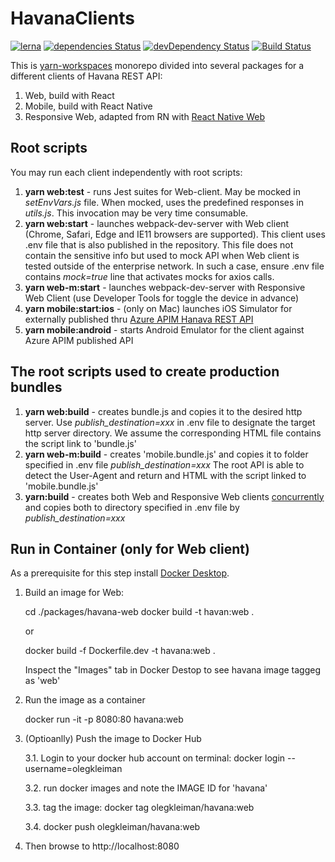 # HavanaClients

[![lerna](https://img.shields.io/badge/maintained%20with-lerna-cc00ff.svg)](https://lerna.js.org/)
[![dependencies Status](https://david-dm.org/Tel-Aviv/HavanaClients/status.svg)](https://david-dm.org/Tel-Aviv/HavanaClients)
[![devDependency Status](https://david-dm.org/Tel-Aviv/HavanaClients/dev-status.svg)](https://david-dm.org//Tel-Aviv/HavanaClients#info=devDependencies)
[![Build Status](https://travis-ci.org/Tel-Aviv/HavanaClients.svg?branch=master)](https://travis-ci.org/Tel-Aviv/HavanaClients)


This is [yarn-workspaces](https://classic.yarnpkg.com/en/docs/workspaces/) monorepo divided into several packages for a different clients of Havana REST API:
1. Web, build with React
2. Mobile, build with React Native
3. Responsive Web, adapted from RN with [React Native Web](https://github.com/necolas/react-native-web)

## Root scripts
You may run each client independently with root scripts:
1. **yarn web:test** - runs Jest suites for Web-client. May be mocked in *setEnvVars.js* file. When mocked, uses the predefined responses in *utils.js*. This invocation may be very time consumable.
2. **yarn web:start** - launches webpack-dev-server with Web client (Chrome, Safari, Edge and IE11 browsers are supported). This client uses .env file that is also published in the repository. This file does not contain the sensitive info but used to mock API when Web client is tested outside of the enterprise network. In such a case, ensure .env file contains *mock=true* line that activates mocks for axios calls.
3. **yarn web-m:start** - launches webpack-dev-server with Responsive Web Client (use Developer Tools for toggle the device in advance)
4. **yarn mobile:start:ios** - (only on Mac) launches iOS Simulator for externally published thru [Azure APIM Hanava REST API](https://apiportal.tel-aviv.gov.il/docs/services/presenceserver/operations/daysoff)
4. **yarn mobile:android** - starts Android Emulator for the client against Azure APIM published API

## The root scripts used to create production bundles
1. **yarn web:build** - creates bundle.js and copies it to the desired http server. Use *publish_destination=xxx* in .env file to designate the target http server directory. We assume the corresponding HTML file contains the script link to 'bundle.js'
2. **yarn web-m:build** - creates 'mobile.bundle.js' and copies it to folder specified in .env file *publish_destination=xxx*
The root API is able to detect the User-Agent and return and HTML with the script linked to 'mobile.bundle.js'
3. **yarn:build** - creates both Web and Responsive Web clients [concurrently](https://www.npmjs.com/package/concurrently) and copies both to directory specified in .env file by *publish_destination=xxx*

## Run in Container (only for Web client)
As a prerequisite for this step install [Docker Desktop](http://docker.com/products/docker-desktop).
1. Build an image for Web:

    cd ./packages/havana-web
    docker build -t havan:web .

    or

    docker build -f Dockerfile.dev -t havana:web .

    Inspect the "Images" tab in Docker Destop to see havana image taggeg as 'web'
    
2. Run the image as a container

    docker run -it -p 8080:80 havana:web

3. (Optioanlly) Push the image to Docker Hub

    3.1. Login to your docker hub account on terminal: docker login --username=olegkleiman

    3.2. run docker images and note the IMAGE ID for 'havana'

    3.3. tag the image: docker tag <IMAGEID> olegkleiman/havana:web

    3.4. docker push olegkleiman/havana:web

4. Then browse to http://localhost:8080
